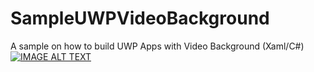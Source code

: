 # SampleUWPVideoBackground

A sample on how to build UWP Apps with Video Background (Xaml/C#)
[![IMAGE ALT TEXT](http://img.youtube.com/vi/YhGizVellqo/0.jpg)](http://www.youtube.com/watch?v=YhGizVellqo "UWP Video Background")
